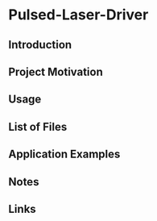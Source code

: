 # Pulsed-Laser-Driver
## Introduction
## Project Motivation
## Usage
## List of Files
## Application Examples
## Notes
## Links
